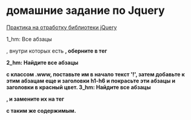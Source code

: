 # домашние задание по Jquery
[Практика на отработку библиотеки jQuery](http://old.code.mu/tasks/javascript/jquery/praktika-na-otrabotku-biblioteki-jquery.html)

1_hm: Все абзацы <p>, внутри которых есть <b>, оберните в тег <div>
2_hm: Найдите все абзацы <p> с классом .www, поставьте им в начало текст '!', затем добавьте к этим абзацам еще и заголовки h1-h6 и покрасьте эти абзацы и заголовки в красный цвет.
3_hm: Найдите все абзацы <p>, и замените их на тег <div> с таким же содержимым.